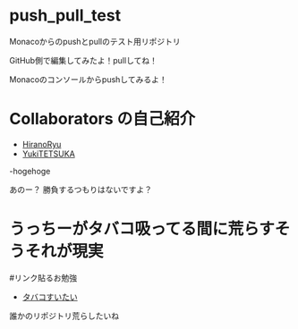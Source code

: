 # push_pull_test

Monacoからのpushとpullのテスト用リポジトリ

GitHub側で編集してみたよ！pullしてね！

Monacoのコンソールからpushしてみるよ！

# Collaborators の自己紹介
- [HiranoRyu]()
- [YukiTETSUKA]()

 -hogehoge
 
あのー？
勝負するつもりはないですよ？


うっちーがタバコ吸ってる間に荒らすそうそれが現実
=======
#リンク貼るお勉強
- [タバコすいたい](http://www.tabako-sakuranbo.co.jp/goods/goods-1020.php)

誰かのリポジトリ荒らしたいね
